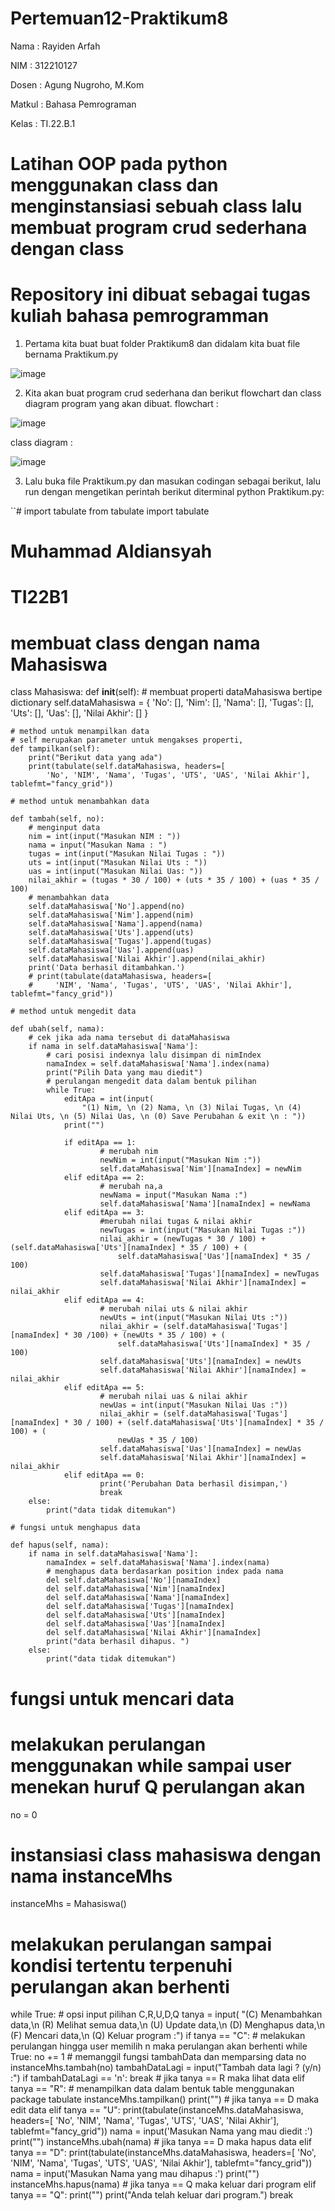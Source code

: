 # Pertemuan12-Praktikum8

Nama : Rayiden Arfah

NIM : 312210127

Dosen : Agung Nugroho, M.Kom

Matkul : Bahasa Pemrograman

Kelas : TI.22.B.1

# Latihan OOP pada python menggunakan class dan menginstansiasi sebuah class lalu membuat program crud sederhana dengan class


# Repository ini dibuat sebagai tugas kuliah bahasa pemrogramman

1. Pertama kita buat buat folder Praktikum8 dan didalam kita buat file bernama Praktikum.py

![image](https://user-images.githubusercontent.com/115732267/206886181-5381c379-0782-4e84-8a41-2e84b49c7005.png)

2. Kita akan buat program crud sederhana dan berikut flowchart dan class diagram program yang akan dibuat.
flowchart :

![image](https://user-images.githubusercontent.com/115732267/206886227-f6988e02-8dcc-4e67-b8e8-3718bf314755.png)

class diagram :

![image](https://user-images.githubusercontent.com/115732267/206886265-2b0cc347-31f2-4f21-8ef4-c687ded77cc3.png)

3. Lalu buka file Praktikum.py dan masukan codingan sebagai berikut, lalu run dengan mengetikan perintah berikut diterminal python Praktikum.py:

``# import tabulate
from tabulate import tabulate

# Muhammad Aldiansyah
# TI22B1

# membuat class dengan nama Mahasiswa


class Mahasiswa:
    def __init__(self):
        # membuat properti dataMahasiswa bertipe dictionary
        self.dataMahasiswa = {
            'No': [],
            'Nim': [],
            'Nama': [],
            'Tugas': [],
            'Uts': [],
            'Uas': [],
            'Nilai Akhir': []
        }

    # method untuk menampilkan data
    # self merupakan parameter untuk mengakses properti,
    def tampilkan(self):
        print("Berikut data yang ada")
        print(tabulate(self.dataMahasiswa, headers=[
            'No', 'NIM', 'Nama', 'Tugas', 'UTS', 'UAS', 'Nilai Akhir'], tablefmt="fancy_grid"))
    
    # method untuk menambahkan data

    def tambah(self, no):
        # menginput data
        nim = int(input("Masukan NIM : "))
        nama = input("Masukan Nama : ")
        tugas = int(input("Masukan Nilai Tugas : "))
        uts = int(input("Masukan Nilai Uts : "))
        uas = int(input("Masukan Nilai Uas: "))
        nilai_akhir = (tugas * 30 / 100) + (uts * 35 / 100) + (uas * 35 / 100)
        # menambahkan data
        self.dataMahasiswa['No'].append(no)
        self.dataMahasiswa['Nim'].append(nim)
        self.dataMahasiswa['Nama'].append(nama)
        self.dataMahasiswa['Uts'].append(uts)
        self.dataMahasiswa['Tugas'].append(tugas)
        self.dataMahasiswa['Uas'].append(uas)
        self.dataMahasiswa['Nilai Akhir'].append(nilai_akhir)
        print('Data berhasil ditambahkan.')
        # print(tabulate(dataMahasiswa, headers=[
        #     'NIM', 'Nama', 'Tugas', 'UTS', 'UAS', 'Nilai Akhir'], tablefmt="fancy_grid"))

    # method untuk mengedit data

    def ubah(self, nama):
        # cek jika ada nama tersebut di dataMahasiswa
        if nama in self.dataMahasiswa['Nama']:
            # cari posisi indexnya lalu disimpan di nimIndex
            namaIndex = self.dataMahasiswa['Nama'].index(nama)
            print("Pilih Data yang mau diedit")
            # perulangan mengedit data dalam bentuk pilihan
            while True:
                editApa = int(input(
                    "(1) Nim, \n (2) Nama, \n (3) Nilai Tugas, \n (4) Nilai Uts, \n (5) Nilai Uas, \n (0) Save Perubahan & exit \n : "))
                print("")

                if editApa == 1:
                        # merubah nim
                        newNim = int(input("Masukan Nim :"))
                        self.dataMahasiswa['Nim'][namaIndex] = newNim
                elif editApa == 2:
                        # merubah na,a
                        newNama = input("Masukan Nama :")
                        self.dataMahasiswa['Nama'][namaIndex] = newNama
                elif editApa == 3:
                        #merubah nilai tugas & nilai akhir
                        newTugas = int(input("Masukan Nilai Tugas :"))
                        nilai_akhir = (newTugas * 30 / 100) + (self.dataMahasiswa['Uts'][namaIndex] * 35 / 100) + (
                            self.dataMahasiswa['Uas'][namaIndex] * 35 / 100)
                        self.dataMahasiswa['Tugas'][namaIndex] = newTugas
                        self.dataMahasiswa['Nilai Akhir'][namaIndex] = nilai_akhir
                elif editApa == 4:
                        # merubah nilai uts & nilai akhir
                        newUts = int(input("Masukan Nilai Uts :"))
                        nilai_akhir = (self.dataMahasiswa['Tugas'][namaIndex] * 30 /100) + (newUts * 35 / 100) + (
                            self.dataMahasiswa['Uts'][namaIndex] * 35 / 100)
                        self.dataMahasiswa['Uts'][namaIndex] = newUts
                        self.dataMahasiswa['Nilai Akhir'][namaIndex] = nilai_akhir
                elif editApa == 5:
                        # merubah nilai uas & nilai akhir
                        newUas = int(input("Masukan Nilai Uas :"))
                        nilai_akhir = (self.dataMahasiswa['Tugas'][namaIndex] * 30 / 100) + (self.dataMahasiswa['Uts'][namaIndex] * 35 / 100) + (
                            newUas * 35 / 100)
                        self.dataMahasiswa['Uas'][namaIndex] = newUas
                        self.dataMahasiswa['Nilai Akhir'][namaIndex] = nilai_akhir
                elif editApa == 0:
                        print('Perubahan Data berhasil disimpan,')
                        break
        else:
            print("data tidak ditemukan")

    # fungsi untuk menghapus data

    def hapus(self, nama):
        if nama in self.dataMahasiswa['Nama']:
            namaIndex = self.dataMahasiswa['Nama'].index(nama)
            # menghapus data berdasarkan position index pada nama
            del self.dataMahasiswa['No'][namaIndex]
            del self.dataMahasiswa['Nim'][namaIndex]
            del self.dataMahasiswa['Nama'][namaIndex]
            del self.dataMahasiswa['Tugas'][namaIndex]
            del self.dataMahasiswa['Uts'][namaIndex]
            del self.dataMahasiswa['Uas'][namaIndex]
            del self.dataMahasiswa['Nilai Akhir'][namaIndex]
            print("data berhasil dihapus. ")
        else:
            print("data tidak ditemukan")

# fungsi untuk mencari data


# melakukan perulangan menggunakan while sampai user menekan huruf Q perulangan akan
no = 0
# instansiasi class mahasiswa dengan nama instanceMhs
instanceMhs = Mahasiswa()

# melakukan perulangan sampai kondisi tertentu terpenuhi perulangan akan berhenti
while True:
    # opsi input pilihan C,R,U,D,Q
    tanya = input(
        "(C) Menambahkan data,\n (R) Melihat semua data,\n (U) Update data,\n (D) Menghapus data,\n (F) Mencari data,\n (Q) Keluar program :")
    if tanya == "C":
        # melakukan perulangan hingga user memilih n maka perulangan akan berhenti
        while True:
            no += 1
            # memanggil fungsi tambahData dan memparsing data no
            instanceMhs.tambah(no)
            tambahDataLagi = input("Tambah data lagi ? (y/n) :")
            if tambahDataLagi == 'n':
                break
        # jika tanya == R maka lihat data
    elif tanya == "R":
        # menampilkan data dalam bentuk table menggunakan package tabulate
        instanceMhs.tampilkan()
        print("")
        # jika tanya == D maka edit data
    elif tanya == "U":
        print(tabulate(instanceMhs.dataMahasiswa, headers=[
            'No', 'NIM', 'Nama', 'Tugas', 'UTS', 'UAS', 'Nilai Akhir'], tablefmt="fancy_grid"))
        nama = input('Masukan Nama yang mau diedit :')
        print("")
        instanceMhs.ubah(nama)
        # jika tanya == D maka hapus data
    elif tanya == "D":
        print(tabulate(instanceMhs.dataMahasiswa, headers=[
            'No', 'NIM', 'Nama', 'Tugas', 'UTS', 'UAS', 'Nilai Akhir'], tablefmt="fancy_grid"))
        nama = input('Masukan Nama yang mau dihapus :')
        print("")
        instanceMhs.hapus(nama)
    # jika tanya == Q maka keluar dari program
    elif tanya == "Q":
        print("")
        print("Anda telah keluar dari program.")
        break
